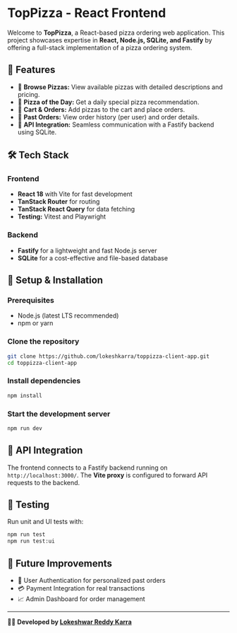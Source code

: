 # TopPizza - React Frontend

Welcome to **TopPizza**, a React-based pizza ordering web application. This project showcases expertise in **React, Node.js, SQLite, and Fastify** by offering a full-stack implementation of a pizza ordering system.

## 🚀 Features
- 🍕 **Browse Pizzas:** View available pizzas with detailed descriptions and pricing.
- 🎲 **Pizza of the Day:** Get a daily special pizza recommendation.
- 🛒 **Cart & Orders:** Add pizzas to the cart and place orders.
- 📜 **Past Orders:** View order history (per user) and order details.
- 🔗 **API Integration:** Seamless communication with a Fastify backend using SQLite.

## 🛠️ Tech Stack
### Frontend
- **React 18** with Vite for fast development
- **TanStack Router** for routing
- **TanStack React Query** for data fetching
- **Testing:** Vitest and Playwright

### Backend
- **Fastify** for a lightweight and fast Node.js server
- **SQLite** for a cost-effective and file-based database

## 🔧 Setup & Installation

### Prerequisites
- Node.js (latest LTS recommended)
- npm or yarn

### Clone the repository
```sh
git clone https://github.com/lokeshkarra/toppizza-client-app.git
cd toppizza-client-app
```

### Install dependencies
```sh
npm install
```

### Start the development server
```sh
npm run dev
```

## 📝 API Integration
The frontend connects to a Fastify backend running on `http://localhost:3000/`. The **Vite proxy** is configured to forward API requests to the backend.

## 🧪 Testing
Run unit and UI tests with:
```sh
npm run test
npm run test:ui
```

## 🌟 Future Improvements
- 🔐 User Authentication for personalized past orders
- 💳 Payment Integration for real transactions
- 📈 Admin Dashboard for order management



---
👨‍💻 **Developed by [Lokeshwar Reddy Karra](https://github.com/lokeshkarra)**


